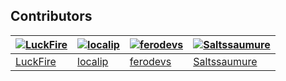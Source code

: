 [LuckFire]:             https://github.com/LuckFire
[LuckFire-icon]:        https://avatars.githubusercontent.com/u/39076891?v=4

[localip]:              https://github.com/localip
[localip-icon]:         https://avatars.githubusercontent.com/u/98427312?v=4

[ferodevs]:             https://github.com/ferodevs
[ferodevs-icon]:        https://avatars.githubusercontent.com/u/52982404?v=4

[Saltssaumure]:         https://github.com/Saltssaumure
[Saltssaumure-icon]:    https://avatars.githubusercontent.com/u/29710355?v=4

## Contributors
| [![LuckFire][LuckFire-icon]][LuckFire] | [![localip][localip-icon]][localip] | [![ferodevs][ferodevs-icon]][ferodevs] | [![Saltssaumure][Saltssaumure-icon]][Saltssaumure] |
| -------------------------------------- | ----------------------------------- | -------------------------------------- | -------------------------------------------------- |
| [LuckFire][LuckFire]                   | [localip][localip]                  | [ferodevs][ferodevs]                   | [Saltssaumure][Saltssaumure]                       |